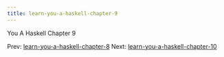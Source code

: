 ```yaml
---
title: learn-you-a-haskell-chapter-9
---
```


You A Haskell Chapter 9

Prev:
[learn-you-a-haskell-chapter-8](learn-you-a-haskell-chapter-8.md)
Next:
[learn-you-a-haskell-chapter-10](learn-you-a-haskell-chapter-10.md)
